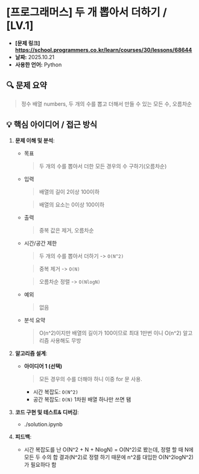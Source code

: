 # [프로그래머스] 두 개 뽑아서 더하기 / [LV.1]

- **[문제 링크] https://school.programmers.co.kr/learn/courses/30/lessons/68644**
- **날짜:** 2025.10.21
- **사용한 언어:** Python

## 🔍 문제 요약

> 정수 배열 numbers, 두 개의 수를 뽑고 더해서 만들 수 있는 모든 수, 오름차순 
> 

## 💡 핵심 아이디어 / 접근 방식

1.  **문제 이해 및 분석**:
    *   목표
        > 두 개의 수를 뽑아서 더한 모든 경우의 수 구하기(오름차순)
    *   입력
        > 배열의 길이 2이상 100이하

        > 배열의 요소는 0이상 100이하
    *   출력
        > 중복 값은 제거, 오름차순
    *   시간/공간 제한 
        > 두 개의 수를 뽑아서 더하기 -> `O(N^2)`

        > 중복 제거 -> `O(N)`

        > 오름차순 정렬 -> `O(NlogN)`
    *   예외
        > 없음
    * 분석 요약
        > O(n^2)이지만 배열의 길이가 100이므로 최대 1만번 이니 O(n^2) 알고리즘 사용해도 무방
2.  **알고리즘 설계**:
    *   **아이디어 1 (선택)**
        >  모든 경우의 수를 더해야 하니 이중 for 문 사용. 
        *   시간 복잡도: `O(N^2)` 
        *   공간 복잡도: `O(N)` 1차원 배열 하나만 쓰면 됌


3.  **코드 구현 및 테스트& 디버깅**:
    *   ./solution.ipynb


4.  **피드백**:
    *   시간 복잡도를 난 O(N^2 + N + NlogN) = O(N^2)로 봤는데, 정렬 할 때 N에 모든 두 수의 합 결과(N^2)로 정렬 하기 때문에 n^2를 대입한 O(N^2logN^2)가 필요하다 함

